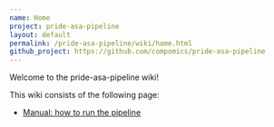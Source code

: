 ```yaml
---
name: Home
project: pride-asa-pipeline
layout: default
permalink: /pride-asa-pipeline/wiki/home.html
github_project: https://github.com/compomics/pride-asa-pipeline
---
```


Welcome to the pride-asa-pipeline wiki!

This wiki consists of the following page:

  * [Manual: how to run the pipeline](/pride-asa-pipeline/wiki/manual.html)
